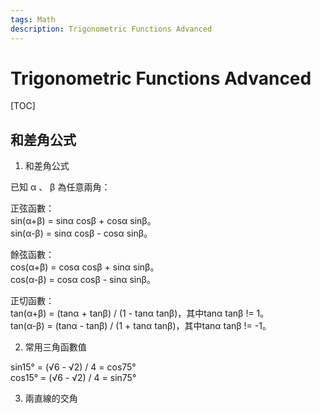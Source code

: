 ```yaml
---
tags: Math
description: Trigonometric Functions Advanced
---
```


# Trigonometric Functions Advanced

[TOC]

## 和差角公式

1. 和差角公式  

已知 α 、 β 為任意兩角：  

正弦函數：  
sin(α+β) = sinα cosβ + cosα sinβ。  
sin(α-β) = sinα cosβ - cosα sinβ。  

餘弦函數：  
cos(α+β) = cosα cosβ + sinα sinβ。  
cos(α-β) = cosα cosβ - sinα sinβ。  

正切函數：  
tan(α+β) = (tanα + tanβ) / (1 - tanα tanβ)，其中tanα tanβ != 1。  
tan(α-β) = (tanα - tanβ) / (1 + tanα tanβ)，其中tanα tanβ != -1。  

2. 常用三角函數值  

sin15° = (√6 - √2) / 4 = cos75°  
cos15° = (√6 - √2) / 4 = sin75°  

3. 兩直線的交角  



## 